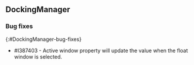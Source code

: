 ## DockingManager

### Bug fixes
{:#DockingManager-bug-fixes}

* \#I387403 - Active window property will update the value when the float window is selected.
